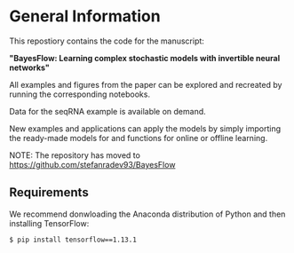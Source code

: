 # General Information
This repostiory contains the code for the manuscript:

<strong>"BayesFlow: Learning complex stochastic models with invertible neural networks"</strong>

All examples and figures from the paper can be explored and recreated by running the corresponding notebooks.

Data for the seqRNA example is available on demand.

New examples and applications can apply the models by simply importing the ready-made models for and functions for online or offline learning. 

NOTE: The repository has moved to https://github.com/stefanradev93/BayesFlow

## Requirements

We recommend donwloading the Anaconda distribution of Python and then installing TensorFlow:

    $ pip install tensorflow==1.13.1 
